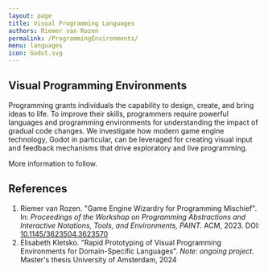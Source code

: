 ```yaml
---
layout: page
title: Visual Programming Languages
authors: Riemer van Rozen
permalink: /ProgrammingEnvironments/
menu: languages
icon: Godot.svg
---
```

## Visual Programming Environments
Programming grants individuals the capability to design, create, and bring ideas to life. To improve their skills, programmers require powerful languages and programming environments for understanding the impact of gradual code changes. We investigate how modern game engine technology, Godot in particular, can be leveraged for creating visual input and feedback mechanisms that drive exploratory and live programming.

More information to follow.

## References
1. Riemer van Rozen. "Game Engine Wizardry for Programming Mischief". In: *Proceedings of the Workshop on Programming Abstractions and Interactive Notations, Tools, and Environments, PAINT.* ACM, 2023. DOI: [10.1145/3623504.3623570](https://doi.org/10.1145/3623504.3623570)
2. Elisabeth Kletsko. "Rapid Prototyping of Visual Programming Environments for Domain-Specific Languages".  *Note: ongoing project.* Master's thesis  University of Amsterdam, 2024